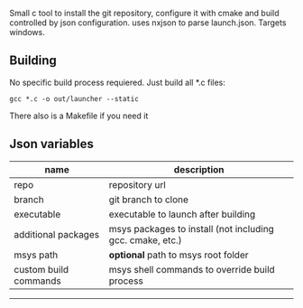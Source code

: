 Small c tool to install the git repository, configure it with cmake and build controlled by json configuration. uses nxjson to parse launch.json. Targets windows.

## Building
No specific build process requiered. Just build all *.c files:
``` shell
gcc *.c -o out/launcher --static
```
There also is a Makefile if you need it

## Json variables
| name | description |
| --- | --- |
| repo | repository url|
| branch | git branch to clone |
| executable | executable to launch after building |
| additional packages | msys packages to install (not including gcc. cmake, etc.) |
| msys path | **optional** path to msys root folder |
| custom build commands | msys shell commands to override build process |
---